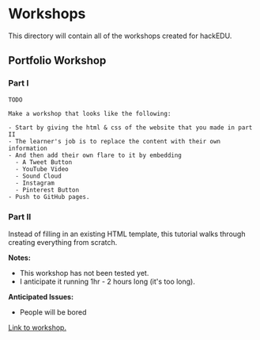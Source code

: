 # Workshops

This directory will contain all of the workshops created for hackEDU.

## Portfolio Workshop

### Part I

```
TODO

Make a workshop that looks like the following:

- Start by giving the html & css of the website that you made in part II
- The learner's job is to replace the content with their own information
- And then add their own flare to it by embedding
  - A Tweet Button
  - YouTube Video
  - Sound Cloud
  - Instagram
  - Pinterest Button
- Push to GitHub pages.
```

### Part II

Instead of filling in an existing HTML template, this tutorial walks through
creating everything from scratch.

**Notes:**

- This workshop has not been tested yet.
- I anticipate it running 1hr - 2 hours long (it's too long).

**Anticipated Issues:**

- People will be bored

[Link to workshop.](portfolio/README.md)
